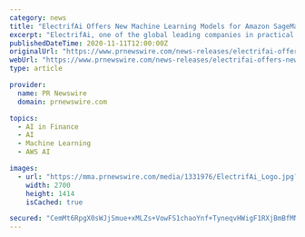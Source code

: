```yaml
---
category: news
title: "ElectrifAi Offers New Machine Learning Models for Amazon SageMaker"
excerpt: "ElectrifAi, one of the global leading companies in practical artificial intelligence (AI) and pre-built machine learning (ML) models,"
publishedDateTime: 2020-11-11T12:00:00Z
originalUrl: "https://www.prnewswire.com/news-releases/electrifai-offers-new-machine-learning-models-for-amazon-sagemaker-301170639.html"
webUrl: "https://www.prnewswire.com/news-releases/electrifai-offers-new-machine-learning-models-for-amazon-sagemaker-301170639.html"
type: article

provider:
  name: PR Newswire
  domain: prnewswire.com

topics:
  - AI in Finance
  - AI
  - Machine Learning
  - AWS AI

images:
  - url: "https://mma.prnewswire.com/media/1331976/ElectrifAi_Logo.jpg?p=facebook"
    width: 2700
    height: 1414
    isCached: true

secured: "CemMt6RpgX0sWJjSmue+xMLZs+VowFS1chaoYnf+TyneqvHWigF1RXjBmBfMN8+MyAM40WM/R8hihJ0csOenwpzMChZaZcZB/8YEWFw3Gz7PAuKIhaMz2d/k80nghZABPeYDz1LLhIH312Q0Ns6AXz+XAyj5E95X4WGWvUKufk5nh0W18YV9ElweU7TEHNca+dWK5ST9KBmmGixjPAflSRLQav5JKZ7DclDVM721rTl4bj26uC7jdpBoJ5QH1Xsw2MTP0vSXnFoWu3bip5FoJKnjOUogv/Ei77QrVWZkz40WxbG65EnoL1c17gid6KXyc3UIqCM5nD4RJYs0QlSFw1gtrV1sfNlX1SYNUoSfn/g=;/COJi89rFmgGt+NqGszr3Q=="
---
```


